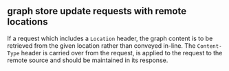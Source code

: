 ## graph store update requests with remote locations

If a request which includes a `Location` header, the graph content is to be retrieved from the
given location rather than conveyed in-line.
The `Content-Type` header is carried over from the request, is applied to the request to the
remote source and should be maintained in its response.

